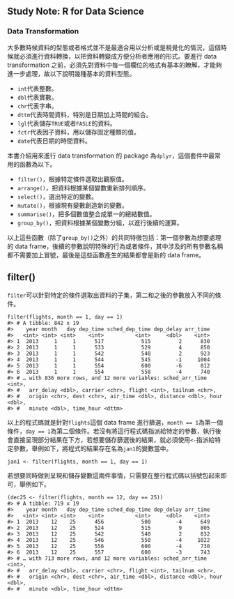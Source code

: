 ## Study Note: R for Data Science

### Data Transformation

大多數時候資料的型態或者格式並不是最適合用以分析或是視覺化的情況，這個時候就必須進行資料轉換，以把資料轉變成方便分析者應用的形式。要進行 data transformation 之前，必須先對資料中每一個欄位的格式有基本的瞭解，才能夠進一步處理，故以下說明幾種基本的資料型態。

* ```int```代表整數。
* ```dbl```代表實數。
* ```chr```代表字串。
* ```dttm```代表時間資料，特別是日期加上時間的組合。
* ```lgl```代表儲存```TRUE```或者```FASLE```的資料。
* ```fctr```代表因子資料，用以儲存固定種類的值。
* ```date```代表日期的時間資料。

本書介紹用來進行 data transformation 的 package 為```dplyr```，這個套件中最常用的函數為以下。

* ```filter()```，根據特定條件選取出觀察值。
* ```arrange()```，把資料根據某個變數重新排列順序。
* ```select()```，選出特定的變數。
* ```mutate()```，根據現有變數創造新的變數。
* ```summarise()```，把多個數值整合成單一的總結數值。
* ```group_by()```，把資料根據某個變數分組，以進行後續的運算。

以上這些函數（除了```group_by()```之外）的共同特徵包括：第一個參數為想要處理的 data frame，後續的參數說明特殊的行為或者條件，其中涉及的所有參數名稱都不需要加上冒號，最後是這些函數產生的結果都會是新的 data frame。

## filter()

```filter```可以針對特定的條件選取出資料的子集，第二和之後的參數放入不同的條件。

```
filter(flights, month == 1, day == 1)
#> # A tibble: 842 x 19
#>    year month   day dep_time sched_dep_time dep_delay arr_time
#>   <int> <int> <int>    <int>          <int>     <dbl>    <int>
#> 1  2013     1     1      517            515         2      830
#> 2  2013     1     1      533            529         4      850
#> 3  2013     1     1      542            540         2      923
#> 4  2013     1     1      544            545        -1     1004
#> 5  2013     1     1      554            600        -6      812
#> 6  2013     1     1      554            558        -4      740
#> # … with 836 more rows, and 12 more variables: sched_arr_time <int>,
#> #   arr_delay <dbl>, carrier <chr>, flight <int>, tailnum <chr>,
#> #   origin <chr>, dest <chr>, air_time <dbl>, distance <dbl>, hour <dbl>,
#> #   minute <dbl>, time_hour <dttm>
```

以上的程式碼就是針對```flights```這個 data frame 進行篩選，```month == 1```為第一個條件，```day == 1```為第二個條件。若沒有將這行程式碼指派給特定的參數，執行後會直接呈現部分結果在下方，若想要儲存篩選後的結果，就必須使用```<-```指派給特定參數，舉例如下，將程式的結果存在名為```jan1```的變數當中。

```
jan1 <- filter(flights, month == 1, day == 1)
```

若想要同時做到呈現和儲存變數這兩件事情，只需要在整行程式碼以括號包起來即可，舉例如下。

```
(dec25 <- filter(flights, month == 12, day == 25))
#> # A tibble: 719 x 19
#>    year month   day dep_time sched_dep_time dep_delay arr_time
#>   <int> <int> <int>    <int>          <int>     <dbl>    <int>
#> 1  2013    12    25      456            500        -4      649
#> 2  2013    12    25      524            515         9      805
#> 3  2013    12    25      542            540         2      832
#> 4  2013    12    25      546            550        -4     1022
#> 5  2013    12    25      556            600        -4      730
#> 6  2013    12    25      557            600        -3      743
#> # … with 713 more rows, and 12 more variables: sched_arr_time <int>,
#> #   arr_delay <dbl>, carrier <chr>, flight <int>, tailnum <chr>,
#> #   origin <chr>, dest <chr>, air_time <dbl>, distance <dbl>, hour <dbl>,
#> #   minute <dbl>, time_hour <dttm>
```
